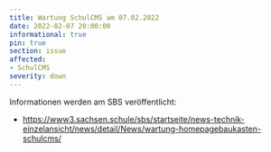 ```yaml
---
title: Wartung SchulCMS am 07.02.2022
date: 2022-02-07 20:00:00
informational: true
pin: true
section: issue
affected:
- SchulCMS
severity: down
---
```


Informationen werden am SBS veröffentlicht:

* https://www3.sachsen.schule/sbs/startseite/news-technik-einzelansicht/news/detail/News/wartung-homepagebaukasten-schulcms/

